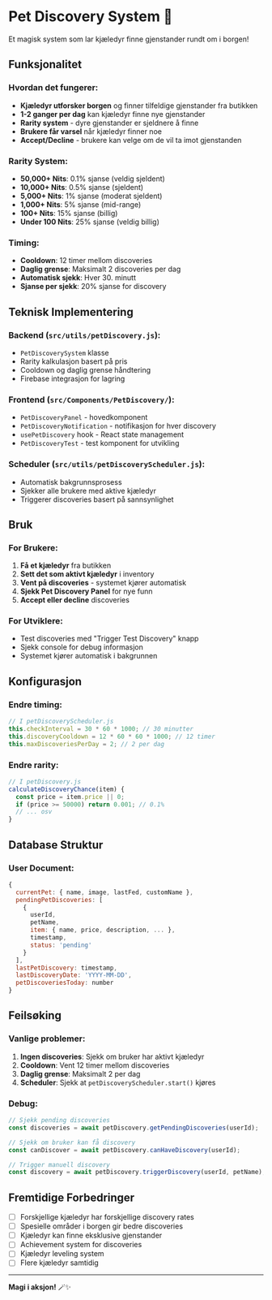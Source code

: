 # Pet Discovery System 🐾

Et magisk system som lar kjæledyr finne gjenstander rundt om i borgen!

## Funksjonalitet

### Hvordan det fungerer:
- **Kjæledyr utforsker borgen** og finner tilfeldige gjenstander fra butikken
- **1-2 ganger per dag** kan kjæledyr finne nye gjenstander
- **Rarity system** - dyre gjenstander er sjeldnere å finne
- **Brukere får varsel** når kjæledyr finner noe
- **Accept/Decline** - brukere kan velge om de vil ta imot gjenstanden

### Rarity System:
- **50,000+ Nits**: 0.1% sjanse (veldig sjeldent)
- **10,000+ Nits**: 0.5% sjanse (sjeldent)
- **5,000+ Nits**: 1% sjanse (moderat sjeldent)
- **1,000+ Nits**: 5% sjanse (mid-range)
- **100+ Nits**: 15% sjanse (billig)
- **Under 100 Nits**: 25% sjanse (veldig billig)

### Timing:
- **Cooldown**: 12 timer mellom discoveries
- **Daglig grense**: Maksimalt 2 discoveries per dag
- **Automatisk sjekk**: Hver 30. minutt
- **Sjanse per sjekk**: 20% sjanse for discovery

## Teknisk Implementering

### Backend (`src/utils/petDiscovery.js`):
- `PetDiscoverySystem` klasse
- Rarity kalkulasjon basert på pris
- Cooldown og daglig grense håndtering
- Firebase integrasjon for lagring

### Frontend (`src/Components/PetDiscovery/`):
- `PetDiscoveryPanel` - hovedkomponent
- `PetDiscoveryNotification` - notifikasjon for hver discovery
- `usePetDiscovery` hook - React state management
- `PetDiscoveryTest` - test komponent for utvikling

### Scheduler (`src/utils/petDiscoveryScheduler.js`):
- Automatisk bakgrunnsprosess
- Sjekker alle brukere med aktive kjæledyr
- Triggerer discoveries basert på sannsynlighet

## Bruk

### For Brukere:
1. **Få et kjæledyr** fra butikken
2. **Sett det som aktivt kjæledyr** i inventory
3. **Vent på discoveries** - systemet kjører automatisk
4. **Sjekk Pet Discovery Panel** for nye funn
5. **Accept eller decline** discoveries

### For Utviklere:
- Test discoveries med "Trigger Test Discovery" knapp
- Sjekk console for debug informasjon
- Systemet kjører automatisk i bakgrunnen

## Konfigurasjon

### Endre timing:
```javascript
// I petDiscoveryScheduler.js
this.checkInterval = 30 * 60 * 1000; // 30 minutter
this.discoveryCooldown = 12 * 60 * 60 * 1000; // 12 timer
this.maxDiscoveriesPerDay = 2; // 2 per dag
```

### Endre rarity:
```javascript
// I petDiscovery.js
calculateDiscoveryChance(item) {
  const price = item.price || 0;
  if (price >= 50000) return 0.001; // 0.1%
  // ... osv
}
```

## Database Struktur

### User Document:
```javascript
{
  currentPet: { name, image, lastFed, customName },
  pendingPetDiscoveries: [
    {
      userId,
      petName,
      item: { name, price, description, ... },
      timestamp,
      status: 'pending'
    }
  ],
  lastPetDiscovery: timestamp,
  lastDiscoveryDate: 'YYYY-MM-DD',
  petDiscoveriesToday: number
}
```

## Feilsøking

### Vanlige problemer:
1. **Ingen discoveries**: Sjekk om bruker har aktivt kjæledyr
2. **Cooldown**: Vent 12 timer mellom discoveries
3. **Daglig grense**: Maksimalt 2 per dag
4. **Scheduler**: Sjekk at `petDiscoveryScheduler.start()` kjøres

### Debug:
```javascript
// Sjekk pending discoveries
const discoveries = await petDiscovery.getPendingDiscoveries(userId);

// Sjekk om bruker kan få discovery
const canDiscover = await petDiscovery.canHaveDiscovery(userId);

// Trigger manuell discovery
const discovery = await petDiscovery.triggerDiscovery(userId, petName);
```

## Fremtidige Forbedringer

- [ ] Forskjellige kjæledyr har forskjellige discovery rates
- [ ] Spesielle områder i borgen gir bedre discoveries
- [ ] Kjæledyr kan finne eksklusive gjenstander
- [ ] Achievement system for discoveries
- [ ] Kjæledyr leveling system
- [ ] Flere kjæledyr samtidig

---

**Magi i aksjon!** 🪄✨
